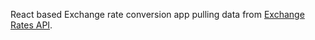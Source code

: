 React based Exchange rate conversion app pulling data from [Exchange Rates API](https://exchangeratesapi.io/).